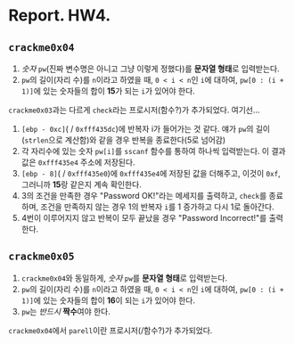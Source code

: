 # Report. HW4.

## `crackme0x04`
  1. *숫자* `pw`(진짜 변수명은 아니고 그냥 이렇게 정했다)를 **문자열 형태**로 입력받는다.
  2. `pw`의 길이(자리 수)를 `n`이라고 하였을 때, `0 < i < n`인 `i`에 대하여, `pw[0 : (i + 1)]`에 있는 숫자들의 합이 **15**가 되는 `i`가 있어야 한다.
  
`crackme0x03`과는 다르게 `check`라는 프로시저(함수?)가 추가되었다. 여기선...

  1. `[ebp - 0xc]`( / `0xfff435dc`)에 반복자 i가 들어가는 것 같다. 얘가 `pw`의 길이(`strlen`으로 계산함)와 같을 경우 반복을 종료한다(5로 넘어감)
  2. 각 자리수에 있는 숫자 `pw[i]`를 `sscanf` 함수를 통하여 하나씩 입력받는다. 이 결과값은 `0xfff435e4` 주소에 저장된다.
  3. `[ebp - 8]`( / `0xfff435e0`)에 `0xfff435e4`에 저장된 값을 더해주고, 이것이 `0xf`, 그러니까 **15**랑 같은지 계속 확인한다.
  4. 3의 조건을 만족한 경우 "Password OK!"라는 메세지를 출력하고, `check`를 종료하며, 조건을 만족하지 않는 경우 1의 반복자 `i`를 1 증가하고 다시 1로 돌아간다.
  5. 4번이 이루어지지 않고 반복이 모두 끝났을 경우 "Password Incorrect!"를 출력한다.

## `crackme0x05`
  1. `crackme0x04`와 동일하게, *숫자* `pw`를 **문자열 형태**로 입력받는다.
  2. `pw`의 길이(자리 수)를 `n`이라고 하였을 때, `0 < i < n`인 `i`에 대하여, `pw[0 : (i + 1)]`에 있는 숫자들의 합이 **16**이 되는 `i`가 있어야 한다.
  3. `pw`는 *반드시* **짝수**여야 한다.
  
`crackme0x04`에서 `parell`이란 프로시저(/함수?)가 추가되었다.
